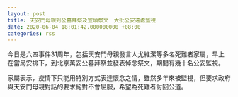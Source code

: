 ```yaml
---
layout: post
title: 天安門母親到公墓拜祭及宣讀祭文　大批公安遠處監視
date: 2020-06-04 18:01:42.000000000 +08:00
categories: rss
---
```


今日是六四事件31周年，包括天安門母親發言人尤維潔等多名死難者家屬，早上在當局安排下，到北京萬安公墓拜祭並發表悼念祭文，期間有幾十名公安監視。

家屬表示，疫情下只能用特別方式表達懷念之情，雖然多年來被監視，但要求政府與天安門母親對話的要求絕對不會屈服，希望為死難者討回公道。
